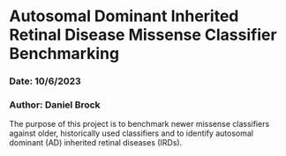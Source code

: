 # Autosomal Dominant Inherited Retinal Disease Missense Classifier Benchmarking
### Date: 10/6/2023
### Author: Daniel Brock

The purpose of this project is to benchmark newer missense classifiers against older, historically used classifiers and to identify autosomal dominant (AD) inherited retinal diseases (IRDs). 